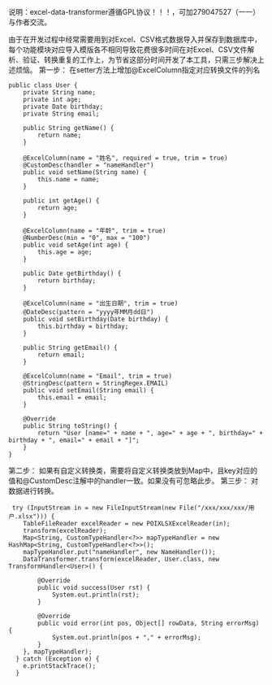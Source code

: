 说明：excel-data-transformer遵循GPL协议！！！，可加279047527（一一）与作者交流。

由于在开发过程中经常需要用到对Excel、CSV格式数据导入并保存到数据库中，每个功能模块对应导入模版各不相同导致花费很多时间在对Excel、CSV文件解析、验证、转换重复的工作上，为节省这部分时间开发了本工具，只需三步解决上述烦恼。
第一步：
在setter方法上增加@ExcelColumn指定对应转换文件的列名


	public class User {
		private String name;
		private int age;
		private Date birthday;
		private String email;

		public String getName() {
			return name;
		}

		@ExcelColumn(name = "姓名", required = true, trim = true)
		@CustomDesc(handler = "nameHandler")
		public void setName(String name) {
			this.name = name;
		}

		public int getAge() {
			return age;
		}

		@ExcelColumn(name = "年龄", trim = true)
		@NumberDesc(min = "0", max = "100")
		public void setAge(int age) {
			this.age = age;
		}

		public Date getBirthday() {
			return birthday;
		}

		@ExcelColumn(name = "出生日期", trim = true)
		@DateDesc(pattern = "yyyy年MM月dd日")
		public void setBirthday(Date birthday) {
			this.birthday = birthday;
		}

		public String getEmail() {
			return email;
		}

		@ExcelColumn(name = "Email", trim = true)
		@StringDesc(pattern = StringRegex.EMAIL)
		public void setEmail(String email) {
			this.email = email;
		}

		@Override
		public String toString() {
			return "User [name=" + name + ", age=" + age + ", birthday=" + birthday + ", email=" + email + "]";
		}
	}

 第二步：
 如果有自定义转换类，需要将自定义转换类放到Map中，且key对应的值和@CustomDesc注解中的handler一致。如果没有可忽略此步。
 第三步：
 对数据进行转换。
 
 
	 try (InputStream in = new FileInputStream(new File("/xxx/xxx/xxx/用户.xlsx"))) {
	    TableFileReader excelReader = new POIXLSXExcelReader(in);
	    transform(excelReader);
	    Map<String, CustomTypeHandler<?>> mapTypeHandler = new HashMap<String, CustomTypeHandler<?>>();
		mapTypeHandler.put("nameHandler", new NameHandler());
		DataTransformer.transform(excelReader, User.class, new TransformHandler<User>() {
			
			@Override
			public void success(User rst) {
				System.out.println(rst);
			}
			
			@Override
			public void error(int pos, Object[] rowData, String errorMsg) {
				System.out.println(pos + "," + errorMsg);
			}
		}, mapTypeHandler);
	  } catch (Exception e) {
	    e.printStackTrace();
	  }
